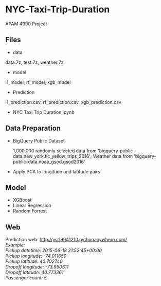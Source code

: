 # NYC-Taxi-Trip-Duration
APAM 4990 Project

## Files
- data

data.7z, test.7z, weather.7z
- model

l1_model, rf_model, xgb_model<br>
- Prediction

l1_prediction.csv, rf_prediction.csv, xgb_prediction.csv
- NYC Taxi Trip Duration.ipynb


## Data Preparation
 - BigQuery Public Dataset
 
    1,000,000 randomly selected data from 'bigquery-public-data.new_york.tlc_yellow_trips_2016';
    Weather data from 'bigquery-public-data.noaa_gsod.gsod2016'
    
 - Apply PCA to longitude and latitude pairs
 
## Model
 - XGBoost
 - Linear Regression
 - Random Forrest


## Web
Prediction web: http://ysl19941210.pythonanywhere.com/  
*Example:  
Pickup datetime: 2015-06-18 21:52:45+00:00  
Pickup longitude: -74.011650  
Pickup latitude: 40.702740  
Dropoff longitude: -73.990311   
Dropoff latitude: 40.773361  
Passenger count: 5*
